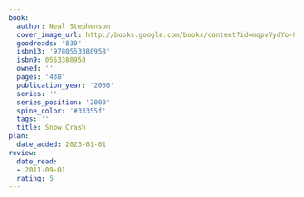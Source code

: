 ```yaml
---
book:
  author: Neal Stephenson
  cover_image_url: http://books.google.com/books/content?id=mqpvVydYo-8C&printsec=frontcover&img=1&zoom=1&source=gbs_api
  goodreads: '830'
  isbn13: '9780553380958'
  isbn9: 0553380958
  owned: ''
  pages: '438'
  publication_year: '2000'
  series: ''
  series_position: '2000'
  spine_color: '#33355f'
  tags: ''
  title: Snow Crash
plan:
  date_added: 2023-01-01
review:
  date_read:
  - 2011-09-01
  rating: 5
---
```

